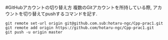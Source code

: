 #GitHubアカウントの切り替え方
複数のGitアカウントを所持している際, アカウントを切り替えてpushするコマンドを記す.
```
git remote set-url origin git@github.com.sub:hotaru-ngc/Cpp-prac1.git
git remote add origin https://github.com/hotaru-ngc/Cpp-prac1.git
git push -u origin master
```
